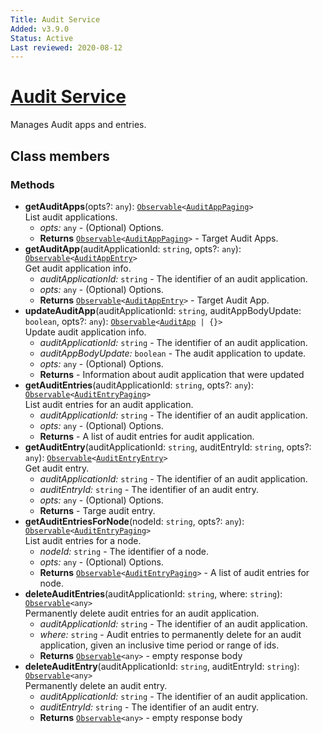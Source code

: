 ```yaml
---
Title: Audit Service
Added: v3.9.0
Status: Active
Last reviewed: 2020-08-12
---
```


# [Audit Service](../../../lib/content-services/src/lib/audit/audit.service.ts "Defined in audit.service.ts")

Manages Audit apps and entries.

## Class members

### Methods

-   **getAuditApps**(opts?: `any`): [`Observable`](http://reactivex.io/documentation/observable.html)`<`[`AuditAppPaging`](https://github.com/Alfresco/alfresco-js-api/blob/develop/src/api/content-rest-api/docs/AuditAppPaging.md)`>`<br/>
    List audit applications.
    -   _opts:_ `any`  - (Optional) Options.
    -   **Returns** [`Observable`](http://reactivex.io/documentation/observable.html)`<`[`AuditAppPaging`](https://github.com/Alfresco/alfresco-js-api/blob/develop/src/api/content-rest-api/docs/AuditAppPaging.md)`>` - Target Audit Apps.
-   **getAuditApp**(auditApplicationId: `string`, opts?: `any`): [`Observable`](http://reactivex.io/documentation/observable.html)`<`[`AuditAppEntry`](https://github.com/Alfresco/alfresco-js-api/blob/develop/src/api/content-rest-api/docs/AuditAppEntry.md)`>`<br/>
    Get audit application info.
    -   _auditApplicationId:_ `string`  - The identifier of an audit application.
    -   _opts:_ `any`  - (Optional) Options.
    -   **Returns** [`Observable`](http://reactivex.io/documentation/observable.html)`<`[`AuditAppEntry`](https://github.com/Alfresco/alfresco-js-api/blob/develop/src/api/content-rest-api/docs/AuditAppEntry.md)`>` - Target Audit App.
-   **updateAuditApp**(auditApplicationId: `string`, auditAppBodyUpdate: `boolean`, opts?: `any`): [`Observable`](http://reactivex.io/documentation/observable.html)`<`[`AuditApp`](https://github.com/Alfresco/alfresco-js-api/blob/develop/src/api/content-rest-api/docs/AuditApp.md)` | {}>`<br/>
    Update audit application info.
    -   _auditApplicationId:_ `string`  - The identifier of an audit application.
    -   _auditAppBodyUpdate:_ `boolean`  - The audit application to update.
    -   _opts:_ `any`  - (Optional) Options.
    -   **Returns**  - Information about audit application that were updated
-   **getAuditEntries**(auditApplicationId: `string`, opts?: `any`): [`Observable`](http://reactivex.io/documentation/observable.html)`<`[`AuditEntryPaging`](https://github.com/Alfresco/alfresco-js-api/blob/develop/src/api/content-rest-api/docs/AuditEntryPaging.md)`>`<br/>
    List audit entries for an audit application.
    -   _auditApplicationId:_ `string`  - The identifier of an audit application.
    -   _opts:_ `any`  - (Optional) Options.
    -   **Returns**  - A list of audit entries for audit application.
-   **getAuditEntry**(auditApplicationId: `string`, auditEntryId: `string`, opts?: `any`): [`Observable`](http://reactivex.io/documentation/observable.html)`<`[`AuditEntryEntry`](https://github.com/Alfresco/alfresco-js-api/blob/develop/src/api/content-rest-api/docs/AuditEntryEntry.md)`>`<br/>
    Get audit entry.
    -   _auditApplicationId:_ `string`  - The identifier of an audit application.
    -   _auditEntryId:_ `string`  - The identifier of an audit entry.
    -   _opts:_ `any`  - (Optional) Options.
    -   **Returns**  - Targe audit entry.
-   **getAuditEntriesForNode**(nodeId: `string`, opts?: `any`): [`Observable`](http://reactivex.io/documentation/observable.html)`<`[`AuditEntryPaging`](https://github.com/Alfresco/alfresco-js-api/blob/develop/src/api/content-rest-api/docs/AuditEntryPaging.md)`>`<br/>
    List audit entries for a node.
    -   _nodeId:_ `string`  - The identifier of a node.
    -   _opts:_ `any`  - (Optional) Options.
    -   **Returns** [`Observable`](http://reactivex.io/documentation/observable.html)`<`[`AuditEntryPaging`](https://github.com/Alfresco/alfresco-js-api/blob/develop/src/api/content-rest-api/docs/AuditEntryPaging.md)`>` - A list of audit entries for node.
-   **deleteAuditEntries**(auditApplicationId: `string`, where: `string`): [`Observable`](http://reactivex.io/documentation/observable.html)`<any>`<br/>
    Permanently delete audit entries for an audit application.
    -   _auditApplicationId:_ `string`  - The identifier of an audit application.
    -   _where:_ `string`  - Audit entries to permanently delete for an audit application, given an inclusive time period or range of ids.
    -   **Returns** [`Observable`](http://reactivex.io/documentation/observable.html)`<any>` - empty response body
-   **deleteAuditEntry**(auditApplicationId: `string`, auditEntryId: `string`): [`Observable`](http://reactivex.io/documentation/observable.html)`<any>`<br/>
    Permanently delete an audit entry.
    -   _auditApplicationId:_ `string` - The identifier of an audit application.
    -   _auditEntryId:_ `string` - The identifier of an audit entry.
    -   **Returns** [`Observable`](http://reactivex.io/documentation/observable.html)`<any>` - empty response body

